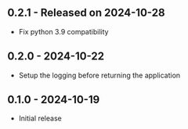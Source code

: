 ## 0.2.1 - Released on 2024-10-28

* Fix python 3.9 compatibility


## 0.2.0  -  2024-10-22

* Setup the logging before returning the application


## 0.1.0  -  2024-10-19

* Initial release
